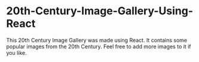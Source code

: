# 20th-Century-Image-Gallery-Using-React
 This 20th Century Image Gallery was made using React. It contains some popular images from the 20th Century. Feel free to add more images to it if you like.
